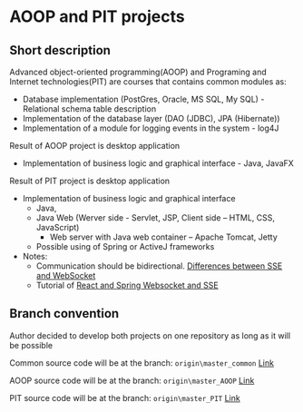 # AOOP and PIT projects
## Short description
Advanced object-oriented programming(AOOP) and Programing and Internet technologies(PIT) are courses that contains common modules as:
* Database implementation (PostGres, Oracle, MS SQL, My SQL) - Relational schema table description
* Implementation of the database layer (DAO (JDBC), JPA (Hibernate))
* Implementation of a module for logging events in the system - log4J

Result of AOOP project is desktop application 
* Implementation of business logic and graphical interface - Java, JavaFX

Result of PIT project is desktop application 
* Implementation of business logic and graphical interface 
    * Java, 
    * Java Web (Werver side - Servlet, JSP, Client side – HTML, CSS, JavaScript)
        * Web server with Java web container – Apache Tomcat, Jetty
    * Possible using of Spring or ActiveJ frameworks
 * Notes:
   - Communication should be bidirectional. [Differences between SSE and WebSocket](https://medium.com/better-programming/server-sent-events-on-react-and-spring-webflux-5f532b04633)
   - Tutorial of [React and Spring Websocket and SSE](https://developer.okta.com/blog/2018/09/25/spring-webflux-websockets-react)


## Branch convention

Author decided to develop both projects on one repository as long as it will be possible

Common source code will be at the branch: `origin\master_common` [Link](https://github.com/abdarum/Erasmus_course_Java/tree/master_common)

AOOP source code will be at the branch: `origin\master_AOOP` [Link](https://github.com/abdarum/Erasmus_course_Java/tree/master_AOOP)

PIT source code will be at the branch: `origin\master_PIT` [Link](https://github.com/abdarum/Erasmus_course_Java/tree/master_PIT)
